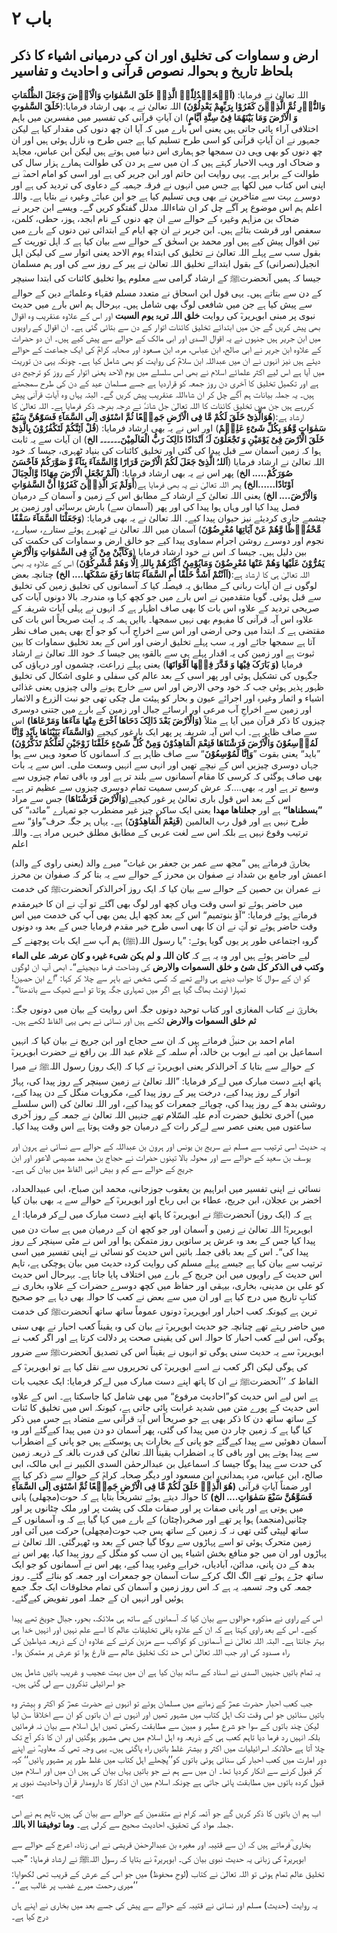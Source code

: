 # باب ۲

## ارض و سماوات کی تخلیق اور ان کی درمیانی اشیاء کا ذکر بلحاظ تاریخ و بحوالہ نصوص قرآنی و احادیث و تفاسیر

اللہ تعالیٰ نے فرمایا: **(اَلۡحَمۡدُلِلّٰہِ الَّذِیۡ خَلَقَ السَّمٰوَاتِ وَالْاَرۡضَ وَجَعَلَ الظُّلُمَاتِ وَالنُّوۡرِ ثُمَّ الَّذِيۡنَ كَفَرُوْا بِرَبِّھِمْ يَعْدِلُوْنَ)** اللہ تعالیٰ نے یہ بھی ارشاد فرمایا:(**خَلَقَ السَّمٰوتِ وَ الْاَرْضَ وَمَا بَیْنَهُمَا فِیْ سِتَّةِ اَیَّامٍ**) ان آیاتِ قرآنی کی تفسیر میں مفسرین میں باہم اختلافی آراء پائی جاتی ہیں یعنی اس بارے میں کہ آیا ان چھ دنوں کی مقدار کیا ہے لیکن جمہور نے ان آیاتِ قرآنی کو اسی طرح تسلیم کیا ہے جس طرح وہ نازل ہوئی ہیں اور ان چھ دنوں کو بھی وہی دن سمجھا جو ہماری اس دنیا میں ہوتے ہیں لیکن ابن عباس، مجاہد و ضحاک اور وہب الاحبار کہتے ہیں کہ ان میں سے ہر دن کی طوالت ہمارے ہزار سال کی طوالت کے برابر ہے۔ یہی روایت ابن حاتم اور ابن جریر کی ہے اور اسی کو امام احمدؒ نے اپنی اس کتاب میں لکھا ہے جس میں انہوں نے فرقہ جہمیہ کے دعاوی کی تردید کی ہے اور دوسرے بہت سے متاخرین نے بھی وہی تسلیم کیا ہے جو ابن عباسؓ وغیرہ نے بتایا ہے۔ واللہ اعلم ہم اس موضوع پر آگے چل کر ان شاءاللہ مدلل گفتگو کریں گے۔ ویسے ابن جریر نے ضحاک بن مزاہم وغیرہ کے حوالے سے ان چھ دنوں کے نام ابجد، ہوز، حطی، کلمن، سعفص اور قرشت بتائے ہیں۔ ابن جریر نے ان چھ ایام کے ابتدائی تین دنوں کے بارے میں تین اقوال پیش کیے ہیں اور محمد بن اسحٰق کے حوالے سے بیان کیا ہے کہ اہل توریت کے بقول سب سے پہلے اللہ تعالیٰ نے تخلیق کی ابتداء یوم الاحد یعنی اتوار سے کی لیکن اہل انجیل(نصرانی) کے بقول ابتدائے تخلیق اللہ تعالیٰ نے پیر کے روز سے کی اور ہم مسلمان جیسا کہ ہمیں آنحضرتﷺ کے ارشاد گرامی سے معلوم ہوا تخلیق کائنات کی ابتدا سنیچر کے دن سے بتاتے ہیں۔ یہی قول ابن اسحاق نے متعدد مسلم فقہاء وعلمائے دین کے حوالے سے پیش کیا ہے جن میں شافعی لوگ بھی شامل ہیں۔ بہرحال ہم اس بارے میں حدیث نبوی پر مبنی ابوہریرہؓ کی روایت **خلق اللہ تربۃ یوم السبت** اور اس کے علاوہ عنقریب وہ اقوال بھی پیش کریں گے جن میں ابتدائے تخلیق کائنات اتوار کے دن سے بتائی گئی ہے۔ ان اقوال کے راویوں میں ابن جریر ہیں جنہوں نے یہ اقوال السدی اور ابی مالک کے حوالے سے پیش کیے ہیں۔ ان دو حضرات کے علاوہ ابن جریر نے ابی صالح، ابن عباس، مرہ، ابن مسعود اور صحابہ کرامؓ کی ایک جماعت کے حوالے دیئے ہیں نیز انہوں نے ان میں عبداللہ ابن سلامؓ کی روایت کو بھی شامل کیا ہے۔ چونکہ یہی دن توریت میں آیا ہے اس لیے اکثر علمائے اسلام نے بھی اس سلسلے میں یوم الاحد یعنی اتوار کے روز کو ترجیح دی ہے اور تکمیل تخلیق کا آخری دن روز جمعہ کو قراردیا ہے جسے مسلمان عید کے دن کی طرح سمجھتے ہیں۔ یہ جملہ بیانات ہم آگے چل کر ان شاءاللہ عنقریب پیش کریں گے۔ البتہ یہاں وہ آیاتِ قرآنی پیش کررہے ہیں جن میں تخلیق کائنات کا اللہ تعالیٰ جل شانہٗ نے درجہ بدرجہ ذکر فرمایا ہے۔ اللہ تعالیٰ کا ارشاد ہے:(**ھُوَالَّذِیْ خَلَقَ لَکُمْ مَّا فِی الْاَرْضِ جَمِیۡعًا ثُمَّ اسْتَوٰی اِلَی السَّمَآءِ فَسَوّٰھُنَّ سَبْعَ سَمٰوَاتٍ وَّھُوَ بِکُلِّ شَیْءٍ عَلِیۡمٌ**) اور اس نے یہ بھی ارشاد فرمایا: (**قُلْ اَئِنَّکُمْ لَتَکْفُرُوْنَ بِالَّذِیْ خَلَقَ الْاَرْضَ فِیْ یَوْمَیْنِ وَ تَجْعَلُوْنَ لَہٗ اَنْدَادًا ذَالِکَ رَبُّ الْعَالَمِیْنَ۔۔۔۔۔۔ الخ**) ان آیات سے یہ ثابت ہوا کہ زمین آسمان سے قبل پیدا کی گئی اور تخلیق کائنات کی بنیاد ٹھہری، جیسا کہ خود اللہ تعالیٰ نے ارشاد فرمایا (**اَللہُ الَّذِیْ جَعَلَ لَکُمُ الْاَرْضَ قَرَارًا وَّالسَّمَآءَ بِنَآءً وَّ صَوَّرَکُمْ فَاَحْسَنَ صُوَرَکُمْ..... الخ**) پھر اس نے یہ بھی ارشاد فرمایا: **(اَلَمْ نَجْعَلِ الْاَرْضَ مِھَادًا وَّالْجِبَالَ اَوْتَادًا......الخ)** پھر اللہ تعالیٰ نے یہ بھی فرمایا ہے(**أَوَلَمْ یَرَ الَّذِیۡنَ کَفَرُوْا أَنَّ السَّمٰوَاتِ وَالْاَرْضَ.... الخ**) یعنی اللہ تعالیٰ کے ارشاد کے مطابق اس کے زمین و آسمان کے درمیان فصل پیدا کیا اور وہاں ہوا پیدا کی اور پھر (آسمان سے) بارش برسائی اور زمین پر چشمے جاری کردیئے نیز حیوان پیدا کیے۔ اللہ تعالیٰ نے یہ بھی فرمایا: (**وَجَعَلْنَا السَّمَآءَ سَقْفًا مَّحْفُوۡظًا وَّھُمْ عَنْ آیَاتِھَا مُعْرِضُوْنَ**) آسمان میں اللہ تعالیٰ نے ٹھہرے ہوئے ستارے، سیارے، نجوم اور دوسرے روشن اجرام سماوی پیدا کیے جو خالق ارض و سماوات کی حکمت کی بین دلیل ہیں۔ جیسا کہ اس نے خود ارشاد فرمایا (**وَکَاَیِّنْ مِنْ آیَۃٍ فِی السَّمٰوَاتِ وَالْاَرْضِ یَمُرُّوْنَ عَلَیْھَا وَھُمْ عَنْھَا مُعْرِضُوْنَ وَمَایُوْمِنُ اَکْثَرُھُمْ بِاللہِ اِلَّا وَھُمْ مُّشْرِکُوْنَ**) اس کے علاوہ یہ بھی اللہ تعالیٰ ہی کا ارشاد ہے:**(اَاَنْتُمْ اَشَدُّ خَلْقًا أَمِ السَّمَآءُ بَنَاھَا رَفَعَ سَمْکَھَا.... الخ)** چنانچہ بعض لوگوں نے ان آیات ربانی کے مطابق یہ فیصلہ کیا کہ آسمانوں کی تخلیق زمین کی تخلیق سے قبل ہوئی۔ گویا متقدمین نے اس بارے میں جو کچھ کہا وہ مندرجہ بالا دونوں آیات کی صریحی تردید کے علاوہ اس بات کا بھی صاف اظہار ہے کہ انہوں نے پہلی آیات شریفہ کے علاوہ اس آیہ قرآنی کا مفہوم بھی نہیں سمجھا۔ باایں ہمہ کہ یہ آیت صریحاً اس بات کی مقتضی ہے کہ ابتدا میں وحی ارضی اور اس سے اخراجِ آب کو جو آج بھی ہمیں صاف نظر آتا ہے سمجھا جائے اور یہ سب پہلے تخلیق ارضی اور اس کے بعد تخلیق سماوات کا بین ثبوت ہے اور زمین کی یہ اقدار پہلے ہی سے بالقوہ ہیں جیسا کہ خود اللہ تعالیٰ نے ارشاد فرمایا **(وَ بَارَکَ فِیْھَا وَ قَدَّرَ فِیۡھَا اَقْوَاتَھَا**) یعنی پہلے زراعت، چشموں اور دریاؤں کی جگہوں کی تشکیل ہوئی اور پھر اسی کے بعد عالم کی سفلی و علوی اشکال کی تخلیق ظہور پذیر ہوئی جب کہ خود وحی الارض اور اس سے خارج ہونے والی چیزوں یعنی غذائی اشیاء و اثمار وغیرہ اور اجرائے عیون و بحار کو ہیئت مل چکی تھی جو نبت الزرع و الاثمار اور زمین سے اخراجِ آب مرعی اور ارسائے جبال اور زمین کے بارے میں جتنی دوسری چیزوں کا ذکر قرآن میں آیا ہے مثلاً **(وَالْاَرْضَ بَعْدَ ذَالِکَ دَحَاھَا اَخْرَجَ مِنْھَا مَآءَھَا وَمَرْعَاھَا)** اس سے صاف ظاہر ہے۔ اب اس آیہ شریفہ پر پھر ایک بارغور کیجیے **(وَالسَّمَآءَ بَنَیْنَاھَا بِاَیْدِ وَّاِنَّا لَمُوۡسِعُوْنَ وَالْاَرْضَ فَرَشْنَاھَا فَنِعْمَ الْمَاھِدُوْنَ وَمِنْ کُلِّ شَیْءٍ خَلَقْنَا زَوْجَیْنِ لَعَلَّکُمْ تَذَکَّرُوْنَ)** ”باید“ یعنی بقوت ”**وَاِنَّا لَمُوْسِعُوْنَ**“ سے صاف ظاہر ہے کہ آسمانوں کا صعود وہیں سے ہوا جہاں دوسری چیزیں اس کے نیچے تھیں اور انہی سے انہیں وسعت ملی۔ اس سے یہ بات بھی صاف ہوگئی کہ کرسی کا مقام آسمانوں سے بلند تر ہے اور وہ باقی تمام چیزوں سے وسیع تر ہے اور یہ بھی....کہ عرش کرسی سمیت تمام دوسری چیزوں سے عظیم تر ہے۔ اس کے بعد اس قول باری تعالیٰ پر غور کیجیے(**وَالْاَرْضَ فَرَشْنَاھَا**) جس سے مراد **”بسطناھا“** ہے اور **جعلناھا مھدا** یعنی ایک ساکن چیز غیر مضطرب جو تمہارے ”مائدہ“ کی طرح نہیں ہے اور قول رب العالمین (**فَنِعْمَ الْمَاھِدُوْنَ**) ہے۔ یہاں ہر جگہ حرف”واؤ“ سے ترتیب وقوع نہیں ہے بلکہ اس سے لغت عربی کے مطابق مطلق خبریں مراد ہے۔ واللہ اعلم

بخاریؒ فرماتے ہیں ”مجھ سے عمر بن جعفر بن غیاث“ میرے والد (یعنی راوی کے والد) اعمش اور جامع بن شداد نے صفوان بن محرز کے حوالے سے یہ بتا کر کہ صفوان بن محرز نے عمران بن حصین کے حوالے سے بیان کیا کہ ایک روز آخرالذکر آنحضرتﷺ کی خدمت میں حاضر ہوئے تو اسی وقت وہاں کچھ اور لوگ بھی آگئے تو آپؐ نے ان کا خیرمقدم فرماتے ہوئے فرمایا: ”آؤ بنوتمیم“ اس کے بعد کچھ اہل یمن بھی آپ کی خدمت میں اس وقت حاضر ہوئے تو آپؐ نے ان کا بھی اسی طرح خیر مقدم فرمایا جس کے بعد وہ دونوں گروہ اجتماعی طور پر یوں گویا ہوئے: ”یا رسول اللہ(ﷺ) ہم آپ سے ایک بات پوچھنے کے لیے حاضر ہوئے ہیں اور وہ یہ ہے کہ **کان اللہ و لم یکن شیء غیرہ و کان عرشہ علی الماء وکتب فی الذکر کل شیٔ و خلق السموات والارض** کی وضاحت فرما دیجیئے“۔ ابھی آپ ان لوگوں کو ان کے سوال کا جواب دینے ہی والے تھے کہ کسی شخص نے باہر سے چلا کر کہا: ”اے ابن حصین! تمہارا اونٹ بھاگ گیا ہے اگر میں تمہاری جگہ ہوتا تو اسے ٹھیک سے باندھتا“۔

بخاریؒ نے کتاب المغازی اور کتاب توحید دونوں جگہ اس روایت کے بیان میں دونوں جگہ: **ثم خلق السموات والارض** لکھے ہیں اور نسائی نے بھی یہی الفاظ لکھے ہیں۔

امام احمد بن حنبلؒ فرماتے ہیں کہ ان سے حجاج اور ابن جریج نے بیان کیا کہ انہیں اسماعیل بن امیہ نے ایوب بن خالد، اُم سلمہ کے غلام عبد اللہ بن رافع نے حضرت ابوہریرہؓ کے حوالے سے بتایا کہ آخرالذکر یعنی ابوہریرہؓ نے کہا کہ (ایک روز) رسول اللہﷺ نے میرا ہاتھ اپنے دست مبارک میں لےکر فرمایا: ”اللہ تعالیٰ نے زمین سینچر کے روز پیدا کی، پہاڑ اتوار کے روز پیدا کیے، درخت پیر کے روز پیدا کیے، مکروہات منگل کے دن پیدا کیے، روشنی بدھ کے روز پیدا کی، چوپائے جمعرات کو پیدا کیے، اور اللہ تعالیٰ کی (اس سلسلے میں) آخری تخلیق حضرت آدم علیہ السّلام تھے جنہیں اللہ تعالیٰ نے جمعہ کے روز آخری ساعتوں میں یعنی عصر سے لےکر رات کے درمیان جو وقت ہوتا ہے اس وقت پیدا کیا۔

یہ حدیث اسی ترتیب سے مسلم نے سریج بن یونس اور ہرون بن عبداللہ کے حوالے سے نسائی نے ہرون اور یوسف بن سعید کے حوالے سے اور محولہ بالا تینوں حضرات نے حجاج بن محمد مصیصی الاعور اور ابن جریج کے حوالے سے کم و بیش انہی الفاظ میں بیان کی ہے۔

نسائی نے اپنی تفسیر میں ابراہیم بن یعقوب جوزجانی، محمد ابن صباح، ابی عبیدالحداد، اخضر بن عجلان، ابن جریج، عطاء بن ابی رباح اور ابوہریرہؓ کے حوالے سے یہ بھی بیان کیا ہے کہ (ایک روز) آنحضرتﷺ نے ابوہریرہؓ کا ہاتھ اپنے دست مبارک میں لےکر فرمایا: اے ابوہریرہؓ! اللہ تعالیٰ نے زمین و آسمان اور جو کچھ ان کے درمیان میں ہے سات دن میں پیدا کیا جس کے بعد وہ عرش پر ساتویں روز متمکن ہوا اور اس نے مٹی سینچر کے روز پیدا کی“۔ اس کے بعد باقی جملہ باتیں اس حدیث کو نسائی نے اپنی تفسیر میں اسی ترتیب سے بیان کیا ہے جیسے پہلے مسلم کی روایت کردہ حدیث میں بیان ہوچکی ہے، تاہم اس حدیث کے راویوں میں ابن جریج کے بارے میں اختلاف پایا جاتا ہے۔ بہرحال اس حدیث کو علی بن مدینی، بخاری، بیہقی اور حفاظ میں کچھ دوسرے حضرات کے علاوہ بخاری نے کتابِ تاریخ میں درج کیا ہے اور ان میں سے بعض نے کعب کا حوالہ بھی دیا ہے جو صحیح ترین ہے کیونکہ کعب احبار اور ابوہریرہؓ دونوں عموماً ساتھ ساتھ آنحضرتﷺ کی خدمت میں حاضر رہتے تھے چنانچہ جو حدیث ابوہریرہؓ نے بیان کی وہ یقیناً کعب احبار نے بھی سنی ہوگی، اس لیے کعب احبار کا حوالہ اس کی یقینی صحت پر دلالت کرتا ہے اور اگر کعب نے ابوہریرہؓ سے یہ حدیث سنی ہوگی تو انہوں نے یقیناً اس کی تصدیق آنحضرتﷺ سے ضرور کی ہوگی لیکن اگر کعب نے اسے ابوہریرہؓ کی تحریروں سے نقل کیا ہے تو ابوہریرہؓ کے الفاظ کہ ’’آنحضرتﷺ نے ان کا ہاتھ اپنے دست مبارک میں لےکر فرمایا: ایک عجیب بات ہے اس لیے اس حدیث کو”احادیث مرفوع“ میں بھی شامل کیا جاسکتا ہے۔ اس کے علاوہ اس حدیث کے پورے متن میں شدید غرابت پائی جاتی ہے، کیونکہ اس میں تخلیق کا ئنات کے ساتھ ساتھ دن کا ذکر بھی ہے جو صریحاً اس آیۃ قرآنی سے متضاد ہے جس میں ذکر کیا گیا ہے کہ زمین چار دن میں پیدا کی گئی، پھر آسمان دو دن میں پیدا کیےگئے اور وہ آسمان دھوئیں سے پیدا کیےگئے جو پانی کے بخارات ہی ہوسکتے ہیں جو پانی کے اضطراب سے پیدا ہوتے ہیں اور باقی کا یہ اضطراب یقیناً اللہ تعالیٰ کی قدرت بالغہ کے ذریعہ زمین کی حدت سے پیدا ہوگا جیسا کہ اسماعیل بن عبدالرحمٰن السدی الکبیر نے ابی مالک، ابی صالح، ابن عباس، مرہ ہمدانی، ابن مسعود اور دیگر صحابہ کرامؓ کے حوالے سے ذکر کیا ہے اور ضمناً آیاتِ قرآنی **(ھُوَ الَّذِیۡ خَلَقَ لَکُمْ مَّا فِی الْاَرْضِ جَمِیۡعًا ثُمَّ اسْتَوٰی اِلَی السَّمَآءِ فَسَوَّھُنَّ سَبْعَ سَمٰوَاتِ.... الخ)** کا حوالہ دیتے ہوئے تشریحاً بتایا ہے کہ حوت(مچھلی) پانی میں ہوتی ہے اور پانی صفات پر اور صفات ملک کی پشت پر اور ملک چٹانوں پر اور چٹانیں(منجمد) ہوا پر تھے اور صخرہ(چٹان) کے بارے میں کہا گیا ہے کہ وہ آسمانوں کے ساتھ لپیٹی گئی تھی نہ کہ زمین کے ساتھ پس جب حوت(مچھلی) حرکت میں آئی اور زمین متحرک ہوئی تو اسے پہاڑوں سے روکا گیا جس کے بعد وہ ٹھہرگئی۔ اللہ تعالیٰ نے پہاڑوں اور ان میں جو منافع بخش اشیاء ہیں ان سب کو منگل کے روز پیدا کیا، پھر اس نے بدھ کے دن پانی، مدائن، آبادیاں، خرابے وغیرہ پیدا کیے، پھر اس نے آسمانوں کو جو ایک ساتھ جڑے ہوئے تھے الگ الگ کرکے سات آسمان جو جمعرات اور جمعہ کو بنائے گئے۔ روز جمعہ کی وجہ تسمیہ یہ ہے کہ اس روز زمین و آسمان کی تمام مخلوقات ایک جگہ جمع ہوئیں اور انہیں ان کے جملہ امور تفویض کیےگئے۔

اس کے راوی نے مذکورہ حوالوں سے بیان کیا کہ آسمانوں کے ساتھ ہی ملائکہ، بحور، جبال جویخ تھے پیدا کیے۔ اس کے بعد راوی کہتا ہے کہ ان کے علاوہ باقی تخلیقاتِ عالم کا اسے علم نہیں اور انہیں خدا ہی بہتر جانتا ہے۔ البتہ اللہ تعالیٰ نے آسمانوں کو کواکب سے مزین کرنے کے علاوہ ان کے ذریعہ شیاطین کی راہ مسدود کی اور جب اللہ تعالیٰ اس حد تک تخلیق عالم سے فارغ ہوا تو عرش پر متمکن ہوا۔

یہ تمام باتیں جنہیں السدی نے اسناد کے ساتھ بیان کیا ہے ان میں بہت عجیب و غریب باتیں شامل ہیں جو اسرائیلی تذکروں سے لی گئی ہیں۔

جب کعب احبار حضرت عمرؓ کے زمانے میں مسلمان ہوئے تو انہوں نے حضرت عمرؓ کو اکثر و بیشتر وہ باتیں سنائیں جو اس وقت تک اہل کتاب میں مشہور تھیں اور انہوں نے ان باتوں کو ان سے اخلاقاً سن لیا لیکن چند باتوں کے سوا جو شرع مطہر و مبین سے مطابقت رکھتی تھیں اہل اسلام سے بیان نہ فرمائیں بلکہ انہیں رد فرما دیا تاہم کعب ہی کے ذریعہ وہ اہل اسلام میں بھی مشہور ہوگئیں اور ان کا ذکر آج تک چلا آتا ہے حالانکہ اسرائیلیات میں اکثر و بیشتر غلط باتیں راہ پاگئی ہیں۔ یہی وجہ تھی کہ معاویہؓ نے اپنے دوِر امارت میں کعب احبار کی سنائی ہوئی باتوں کو’’پچھلے اہل کتاب میں غلط طور پر مشہور پائیں‘‘ کہہ کر قبول کرنے سے انکار کردیا تھا۔ ان میں سے ہم نے جو باتیں یہاں بیان کی ہیں ان میں اور اسلام میں قبول کردہ باتوں میں مطابقت پائی جاتی ہے چونکہ اسلام میں ان اذکار کا دارومدار قرآن واحادیث نبوی پر ہے۔

اب ہم ان باتوں کا ذکر کریں گے جو آئمہ کرام نے متقدمین کے حوالے سے بیان کی ہیں، تاہم ہم نے اس جملہ مواد کی تحقیق، احادیث صحیح سے کرلی ہے۔ **وما توفیقنا الا باللہ**.

بخاری ؒفرماتے ہیں کہ ان سے قتیبہ اور مغیرہ بن عبدالرحمٰن قریشی نے ابی زناد، اعرج کے حوالے سے ابوہریرہؓ کی زبانی یہ حدیث نبوی بیان کی۔ ابوہریرہؓ نے بتایا کہ رسول اللہﷺ نے ارشاد فرمایا: ”جب تخلیق عالم تمام ہوئی تو اللہ تعالیٰ نے کتاب (لوحِ محفوظ) میں جو اس کے عرش کے قریب تھی لکھوایا: ’’میری رحمت میرے غضب پر غالب ہے‘‘۔

یہ روایت (حدیث) مسلم اور نسائی نے قتیبہ کے حوالے سے پیش کی جسے بعد میں بخاری نے اپنے ہاں درج کیا ہے۔
